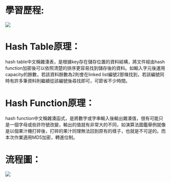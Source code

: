 # 學習歷程:

![](https://www.leeholmes.com/blog/wp-content/uploads/2019/07/image.png)

# Hash Table原理：

hash table中文稱雜湊表，是根據key存在儲存位置的資料結構，將文件經由hash function加密後可以依照清楚的排序更容易找到儲存後的資料。如輸入字元後運用capacity的餘數，若該資料餘數為2則會在linked list編號2那條找到，若該編號同時有許多筆資料則繼續從該編號後尋找即可，可節省不少時間。

# Hash Function原理：

hash function中文稱雜湊函式，是將數字或字串輸入後輸出雜湊值，很有可能只是一個字母或些許符號改變，輸出的值就有非常大的不同，如演算法圖鑑舉例就像是以個果汁機打碎後，打碎的果汁同理無法回到原有的樣子，也就是不可逆的。而本次作業適用MD5加密，轉進位制。

# 流程圖：

![](https://github.com/linseanwin/learning-note/blob/master/images/S__59498511.jpg)


